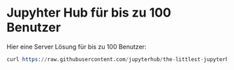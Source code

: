 # Jupyhter Hub für bis zu 100 Benutzer

Hier eine Server Lösung für bis zu 100 Benutzer:

```s
curl https://raw.githubusercontent.com/jupyterhub/the-littlest-jupyterhub/master/bootstrap/bootstrap.py | sudo -E python3 - --admin <admin-user-name>
```